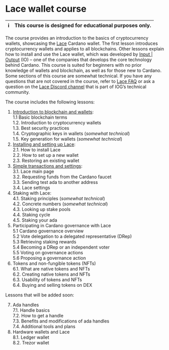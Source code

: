 
# Lace wallet course 

| :information_source: | This course is designed for educational purposes only. |  
|----------------------|:-------------------------------------------------------|  

The course provides an introduction to the basics of cryptocurrency wallets, showcasing the [Lace](https://www.lace.io/) Cardano wallet. The first lesson introduces cryptocurrency wallets and applies to all blockchains. Other lessons explain how to install and use the Lace wallet, which was developed by [Input | Output](https://iohk.io/) (IO) – one of the companies that develops the core technology behind Cardano. This course is suited for beginners with no prior knowledge of wallets and blockchain, as well as for those new to Cardano. Some sections of this course are somewhat technical. If you have any questions that are not covered in the course, refer to [Lace FAQ](https://www.lace.io/faq) or ask a question on the [Lace Discord channel](https://discord.com/invite/Qq5vNTg9PT) that is part of IOG’s technical community. 

The course includes the following lessons:

1. [Introduction to blockchain and wallets](https://github.com/iohkedu/cardano-education-program/tree/lace-course/lace-course/01-lessons/01-Introduction-to-blockchain-and-wallets.md):   
  1.1 Basic blockchain terms   
  1.2. Introduction to cryptocurrency wallets    
  1.3. Best security practices   
  1.4. Cryptographic keys in wallets (*somewhat technical*)  
  1.5. Key generation for wallets (*somewhat technical*)  
2. [Installing and setting up Lace](https://github.com/iohkedu/cardano-education-program/tree/lace-course/lace-course/02-lessons/02-Installing-and-setting-up-Lace.md):   
  2.1. How to install Lace  
  2.2. How to set up a new wallet   
  2.3. Restoring an existing wallet   
3. [Simple transactions and settings](https://github.com/iohkedu/cardano-education-program/tree/lace-course/lace-course/03-lessons/03-Simple-transactions-and-settings.md):   
  3.1. Lace main page   
  3.2. Requesting funds from the Cardano faucet  
  3.3. Sending test ada to another address   
  3.4. Lace settings   
4. Staking with Lace:   
  4.1. Staking principles (*somewhat technical*)  
  4.2. Concrete numbers (*somewhat technical*)  
  4.3. Looking up stake pools   
  4.4. Staking cycle   
  4.5. Staking your ada   
5. Participating in Cardano governance with Lace  
  5.1 Cardano governance overview  
  5.2 Vote delegation to a delegated representative (DRep)  
  5.3 Retrieving staking rewards  
  5.4 Becoming a DRep or an independent voter  
  5.5 Voting on governance actions  
  5.6 Proposing a governance action  
6. Tokens and non-fungible tokens (NFTs)   
  6.1. What are native tokens and NFTs   
  6.2. Creating native tokens and NFTs   
  6.3. Usability of tokens and NFTs   
  6.4. Buying and selling tokens on DEX   

Lessons that will be added soon: 

7. Ada handles   
  7.1. Handle basics   
  7.2. How to get a handle   
  7.3. Benefits and modifications of ada handles    
  7.4. Additional tools and plans   
8. Hardware wallets and Lace   
  8.1. Ledger wallet   
  8.2. Trezor wallet 